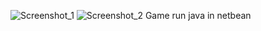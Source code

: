 ![Screenshot_1](https://github.com/user-attachments/assets/4e6c7b62-ede0-4bfe-b38c-b21e3da5e081)
![Screenshot_2](https://github.com/user-attachments/assets/9800480d-8d08-4873-88b7-336159b016a1)
Game run java in netbean
